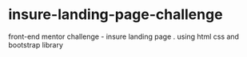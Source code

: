 # insure-landing-page-challenge
front-end mentor challenge - insure landing page . using html css and bootstrap library
